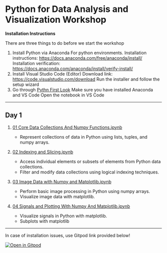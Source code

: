 # Python for Data Analysis and Visualization Workshop


**Installation Instructions**

There are three things to do before we start the workshop
1. Install Python via Anaconda
   For python environments.
   Installation instructions: https://docs.anaconda.com/free/anaconda/install/
   Installation verification: https://docs.anaconda.com/anaconda/install/verify-install/
2. Install Visual Studio Code (Editor)
   Download link: https://code.visualstudio.com/download
   Run the installer and follow the setup wizard
3. Go through [Pythn First Look](Python%20First%20Look.ipynb)
   Make sure you have installed Anaconda and VS Code
   Open the notebook in VS Code

---

## Day 1

1. [01 Core Data Collections And Numpy Functions.ipynb](01%20Core%20Data%20Collections%20And%20Numpy%20Functions.ipynb)  

   - Represent collections of data in Python using lists, tuples, and numpy arrays.

2. [02 Indexing and Slicing.ipynb](02%20Indexing%20and%20Slicing.ipynb)  
   - Access individual elements or subsets of elements from Python data collections.
   - Filter and modify data collections using logical indexing techniques.

3. [03 Image Data with Numpy and Matplotlib.ipynb](03%20Image%20Data%20with%20Numpy%20and%20Matplotlib.ipynb)  
   - Perform basic image processing in Python using numpy arrays.
   - Visualize image data with matplotlib.

4. [04 Signals and Plotting With Numpy And Matplotlib.ipynb](04%20Signals%20and%20Plotting%20With%20Numpy%20And%20Matplotlib.ipynb)  
   - Visualize signals in Python with matplotlib.
   - Subplots with matplotlib
   


---

In case of installation issues, use Gitpod link provided below!

[![Open in Gitpod](https://gitpod.io/button/open-in-gitpod.svg)](https://gitpod.io/#https://github.com/ibehave-ibots/Intro-To-Python-December-)

